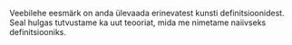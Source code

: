 Veebilehe eesmärk on anda ülevaada erinevatest kunsti definitsioonidest. Seal hulgas tutvustame ka uut teooriat, mida me nimetame naiivseks definitsiooniks. 
